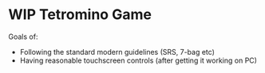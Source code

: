 # WIP Tetromino Game

Goals of:
- Following the standard modern guidelines (SRS, 7-bag etc)
- Having reasonable touchscreen controls (after getting it working on PC)
